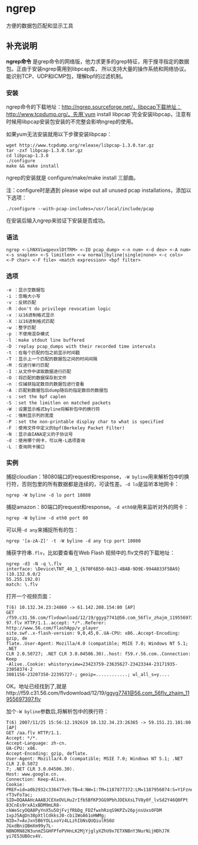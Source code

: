 ngrep
===

方便的数据包匹配和显示工具

## 补充说明

**ngrep命令** 是grep命令的网络版，他力求更多的grep特征，用于搜寻指定的数据包。正由于安装ngrep需用到libpcap库， 所以支持大量的操作系统和网络协议。能识别TCP、UDP和ICMP包，理解bpf的过滤机制。

### 安装  

ngrep命令的下载地址：http://ngrep.sourceforge.net/，libpcap下载地址：http://www.tcpdump.org/。先用`yum install libpcap`完全安装libpcap，注意有时候用libpcap安装包安装的不完整会影响ngrep的使用。

如果yum无法安装就用以下步骤安装libpcap：

```
wget http://www.tcpdump.org/release/libpcap-1.3.0.tar.gz
tar -zxf libpcap-1.3.0.tar.gz
cd libpcap-1.3.0
./configure
make && make install
```

ngrep的安装就是 configure/make/make install 三部曲。

注：configure时是遇到 please wipe out all unused pcap installations，添加以下选项：

```
./configure --with-pcap-includes=/usr/local/include/pcap
```

在安装后输入ngrep来验证下安装是否成功。

### 语法  

```
ngrep <-LhNXViwqpevxlDtTRM> <-IO pcap_dump> <-n num> <-d dev> <-A num>
<-s snaplen> <-S limitlen> <-w normal|byline|single|none> <-c cols>
<-P char> <-F file> <match expression> <bpf filter>
```

### 选项  

```
-e ：显示空数据包
-i ：忽略大小写
-v ：反转匹配
-R ：don't do privilege revocation logic
-x ：以16进制格式显示
-X ：以16进制格式匹配
-w ：整字匹配
-p ：不使用混杂模式
-l ：make stdout line buffered
-D ：replay pcap_dumps with their recorded time intervals
-t ：在每个匹配的包之前显示时间戳
-T ：显示上一个匹配的数据包之间的时间间隔
-M ：仅进行单行匹配
-I ：从文件中读取数据进行匹配
-O ：将匹配的数据保存到文件
-n ：仅捕获指定数目的数据包进行查看
-A ：匹配到数据包后dump随后的指定数目的数据包
-s ：set the bpf caplen
-S ：set the limitlen on matched packets
-W ：设置显示格式byline将解析包中的换行符
-c ：强制显示列的宽度
-P ：set the non-printable display char to what is specified
-F ：使用文件中定义的bpf(Berkeley Packet Filter)
-N ：显示由IANA定义的子协议号
-d ：使用哪个网卡，可以用-L选项查询
-L ：查询网卡接口
```

### 实例  

捕捉cloudian：18080端口的request和response，`-W byline`用来解析包中的换行符，否则包里的所有数据都是连续的，可读性差。`-d lo`是监听本地网卡：

```
ngrep -W byline -d lo port 18080
```

捕捉amazon：80端口的request和response。`-d eth0是`用来监听对外的网卡：

```
ngrep -W byline -d eth0 port 80
```

可以用`-d any`来捕捉所有的包：

```
ngrep '[a-zA-Z]' -t -W byline -d any tcp port 18080
```

捕获字符串`.flv`，比如要查看在Web Flash 视频中的.flv文件的下载地址：

```
ngrep -d3 -N -q \.flv
interface: \Device\TNT_40_1_{670F6B50-0A13-4BAB-9D9E-994A833F5BA9} (10.132.0.0/2
55.255.192.0)
match: \.flv
```

打开一个视频页面：

```
T(6) 10.132.34.23:24860 -> 61.142.208.154:80 [AP]
GET /f59.c31.56.com/flvdownload/12/19/ggyg7741@56.com_56flv_zhajm_119556973
97.flv HTTP/1.1..accept: */*..Referer: http://www.56.com/flashApp/v_player_
site.swf..x-flash-version: 9,0,45,0..UA-CPU: x86..Accept-Encoding: gzip, de
flate..User-Agent: Mozilla/4.0 (compatible; MSIE 7.0; Windows NT 5.1; .NET
CLR 2.0.50727; .NET CLR 3.0.04506.30)..host: f59.r.56.com..Connection: Keep
-Alive..Cookie: whistoryview=23423759-23635627-23423344-23171935-23058374-2
3081156-23207350-22395727-; geoip=............; wl_all_s=y....
```

OK。地址已经找到了,就是http://f59.c31.56.com/flvdownload/12/19/ggyg7741@56.com_56flv_zhajm_11955697397.flv

加个`-W byline`参数后,将解析包中的换行符：

```
T(6) 2007/11/25 15:56:12.192619 10.132.34.23:26365 -> 59.151.21.101:80 [AP]
GET /aa.flv HTTP/1.1.
Accept: */*.
Accept-Language: zh-cn.
UA-CPU: x86.
Accept-Encoding: gzip, deflate.
User-Agent: Mozilla/4.0 (compatible; MSIE 7.0; Windows NT 5.1; .NET CLR 2.0.5072
7; .NET CLR 3.0.04506.30).
Host: www.google.cn.
Connection: Keep-Alive.
Cookie: PREF=id=a0b2932c336477e9:TB=4:NW=1:TM=1187877372:LM=1187956074:S=Y1Fzndp
rT3vFo7ac; SID=DQAAAHcAAABJCEXeOVLHu2rIfb5BfKP3GG9PbhJDEkXsLTV8y0f_lvSd2Y46Q0FPt
83CnEs9rxA1xBDM9mLR8-ckWeScyOQA8PyYnX5u5OjFvjfRbDg_FDZfwxhRzqS9KPZv26pjnsUxs0FDM
1xpJ5AgDn38pXtlCdkksJ0-cbiIWoA61oHWMg; NID=7=AvJxn5B6YOLLxoYz4LLzhIbNsQUQiulRS6U
JGxdBniQBmXm99y7L-NBNORN82N3unmZSGHFPfePVHnLK2MjYjglyXZhU9x7ETXNBnY3NurNijHDhJ7K
yi7E53UBOcv4V.
```


<!-- Linux命令行搜索引擎：https://jaywcjlove.github.io/linux-command/ -->